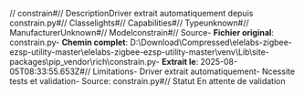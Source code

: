 // constrain#// DescriptionDriver extrait automatiquement depuis constrain.py#// Classelights#// Capabilities#// Typeunknown#// ManufacturerUnknown#// Modelconstrain#// Source- **Fichier original**: constrain.py- **Chemin complet**: D:\Download\Compressed\elelabs-zigbee-ezsp-utility-master\elelabs-zigbee-ezsp-utility-master\venv\Lib\site-packages\pip\_vendor\rich\constrain.py- **Extrait le**: 2025-08-05T08:33:55.653Z#// Limitations- Driver extrait automatiquement- Ncessite tests et validation- Source: constrain.py#// Statut En attente de validation